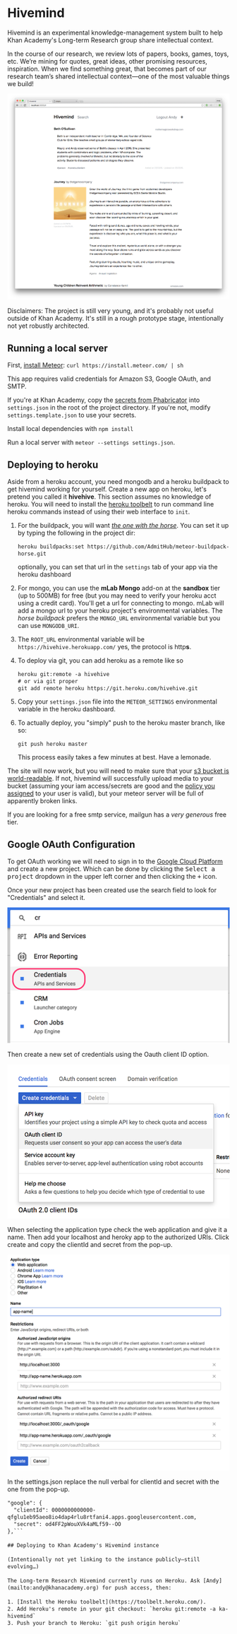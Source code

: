 # Hivemind

Hivemind is an experimental knowledge-management system built to help Khan Academy's Long-term Research group share intellectual context.

In the course of our research, we review lots of papers, books, games, toys, etc. We’re mining for quotes, great ideas, other promising resources, inspiration. When we find something great, that becomes part of our research team’s shared intellectual context—one of the most valuable things we build!

![sample of deployed site](screenshot.png)

Disclaimers: The project is still very young, and it's probably not useful outside of Khan Academy. It's still in a rough prototype stage, intentionally not yet robustly architected.

## Running a local server

First, [install Meteor](https://www.meteor.com/install): `curl https://install.meteor.com/ | sh`

This app requires valid credentials for Amazon S3, Google OAuth, and SMTP.

If you're at Khan Academy, copy the [secrets from Phabricator](https://phabricator.khanacademy.org/K145) into `settings.json` in the root of the project directory. If you're not, modify `settings.template.json` to use your secrets.

Install local dependencies with `npm install`

Run a local server with `meteor --settings settings.json`.

## Deploying to heroku

Aside from a heroku account, you need mongodb and a heroku buildpack to get hivemind working for yourself. Create a new app on heroku, let's pretend you called it **hivehive**. This section assumes no knowledge of heroku. You will need to install the [heroku toolbelt](https://toolbelt.heroku.com/) to run command line heroku commands instead of using their web interface to `init`.

1. For the buildpack, you will want *[the one with the horse](https://github.com/AdmitHub/meteor-buildpack-horse)*. You can set it up by typing the following in the project dir:

    ```shell
    heroku buildpacks:set https://github.com/AdmitHub/meteor-buildpack-horse.git
    ```

    optionally, you can set that url in the `settings` tab of your app via the heroku dashboard

1. For mongo, you can use the **mLab Mongo** add-on at the **sandbox** tier (up to 500MB) for free (but you may need to verify your heroku acct using a credit card). You'll get a url for connecting to mongo. mLab will add a mongo url to your heroku project's environmental variables. The *horse buildpack* prefers the `MONGO_URL` environmental variable but you can use `MONGODB_URI`.

1. The `ROOT_URL` environmental variable will be `https://hivehive.herokuapp.com/` yes, the protocol is http**s**.

1. To deploy via git, you can add heroku as a remote like so

    ```shell
    heroku git:remote -a hivehive
    # or via git proper
    git add remote heroku https://git.heroku.com/hivehive.git
    ```

1. Copy your `settings.json` file into the `METEOR_SETTINGS` environmental variable in the heroku dashboard.

1. To actually deploy, you "simply" push to the heroku master branch, like so:

    ```shell
    git push heroku master
    ```

    This process easily takes a few minutes at best. Have a lemonade.

The site will now work, but you will need to make sure that your [s3 bucket is world-readable](http://stackoverflow.com/a/4709391/470756). If not, hivemind will successfully upload media to your bucket (assuming your iam access/secrets are good and the [policy you assigned](https://aws.amazon.com/blogs/security/writing-iam-policies-how-to-grant-access-to-an-amazon-s3-bucket/) to your user is valid), but your meteor server will be full of apparently broken links.

If you are looking for a free smtp service, mailgun has a *very generous* free tier.

## Google OAuth Configuration

To get OAuth working we will need to sign in to the [Google Cloud Platform](console.cloud.google.com/) and create a new project. Which can be done by clicking the <kbd>Select a project</kbd> dropdown in the upper left corner and then clicking the <kbd>+</kbd> icon.

Once your new project has been created use the search field to look for "Credentials" and select it.

![](google_cloud_search.png)

Then create a new set of credentials using the Oauth client ID option.

![](google_cloud_oauth.png)

 When selecting the application type check the web application and give it a name. Then add your localhost and heroky app to the authorized URIs. Click create and copy the clientId and secret from the pop-up.

![Google web application OAuth example credentials](google_oauth_create.png)

In the settings.json replace the null verbal for clientId and secret with the one from the pop-up.

```
"google": {
  "clientId": 0000000000000-qfglu1eb95aeo8io4dap4rlu8rtfani4.apps.googleusercontent.com,
  "secret": od4FF2pWouXVk4aMLf59--OO
},```

## Deploying to Khan Academy's Hivemind instance

(Intentionally not yet linking to the instance publicly—still evolving…)

The Long-term Research Hivemind currently runs on Heroku. Ask [Andy](mailto:andy@khanacademy.org) for push access, then:

1. [Install the Heroku toolbelt](https://toolbelt.heroku.com/).
2. Add Heroku's remote in your git checkout: `heroku git:remote -a ka-hivemind`
3. Push your branch to Heroku: `git push origin heroku`

